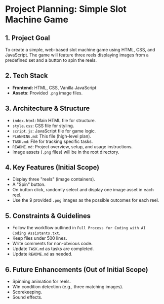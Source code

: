 # Project Planning: Simple Slot Machine Game

## 1. Project Goal
To create a simple, web-based slot machine game using HTML, CSS, and JavaScript. The game will feature three reels displaying images from a predefined set and a button to spin the reels.

## 2. Tech Stack
*   **Frontend:** HTML, CSS, Vanilla JavaScript
*   **Assets:** Provided `.png` image files.

## 3. Architecture & Structure
*   `index.html`: Main HTML file for structure.
*   `style.css`: CSS file for styling.
*   `script.js`: JavaScript file for game logic.
*   `PLANNING.md`: This file (high-level plan).
*   `TASK.md`: File for tracking specific tasks.
*   `README.md`: Project overview, setup, and usage instructions.
*   Image assets (`.png` files) will be in the root directory.

## 4. Key Features (Initial Scope)
*   Display three "reels" (image containers).
*   A "Spin" button.
*   On button click, randomly select and display one image asset in each reel.
*   Use the 9 provided `.png` images as the possible outcomes for each reel.

## 5. Constraints & Guidelines
*   Follow the workflow outlined in `Full Process for Coding with AI Coding Assistants.txt`.
*   Keep files under 500 lines.
*   Write comments for non-obvious code.
*   Update `TASK.md` as tasks are completed.
*   Update `README.md` as needed.

## 6. Future Enhancements (Out of Initial Scope)
*   Spinning animation for reels.
*   Win condition detection (e.g., three matching images).
*   Scorekeeping.
*   Sound effects.

